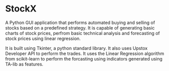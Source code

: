 # StockX
A Python GUI application that performs automated buying and selling of stocks based on a predefined strategy. It is capable of generating basic charts of stock prices, perfrom basic technical analysis and forecasting of stock prices using linear regression.

It is built using Tkinter, a python standard library. It also uses Upstox Developer API to perform the trades. It uses the Linear Regression algorithm from scikit-learn to perform the forcasting using indicators generated using TA-lib as features.

